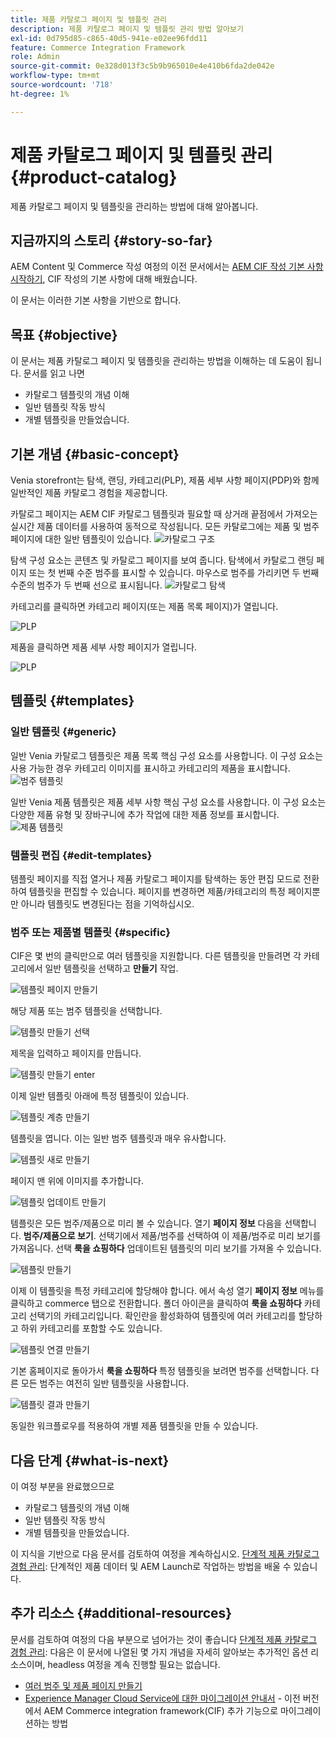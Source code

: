 ```yaml
---
title: 제품 카탈로그 페이지 및 템플릿 관리
description: 제품 카탈로그 페이지 및 템플릿 관리 방법 알아보기
exl-id: 0d795d85-c865-40d5-941e-e02ee96fdd11
feature: Commerce Integration Framework
role: Admin
source-git-commit: 0e328d013f3c5b9b965010e4e410b6fda2de042e
workflow-type: tm+mt
source-wordcount: '718'
ht-degree: 1%

---
```


# 제품 카탈로그 페이지 및 템플릿 관리 {#product-catalog}

제품 카탈로그 페이지 및 템플릿을 관리하는 방법에 대해 알아봅니다.

## 지금까지의 스토리 {#story-so-far}

AEM Content 및 Commerce 작성 여정의 이전 문서에서는 [AEM CIF 작성 기본 사항 시작하기](getting-started.md), CIF 작성의 기본 사항에 대해 배웠습니다.

이 문서는 이러한 기본 사항을 기반으로 합니다.

## 목표 {#objective}

이 문서는 제품 카탈로그 페이지 및 템플릿을 관리하는 방법을 이해하는 데 도움이 됩니다. 문서를 읽고 나면

* 카탈로그 템플릿의 개념 이해
* 일반 템플릿 작동 방식
* 개별 템플릿을 만들었습니다.

## 기본 개념 {#basic-concept}

Venia storefront는 탐색, 랜딩, 카테고리(PLP), 제품 세부 사항 페이지(PDP)와 함께 일반적인 제품 카탈로그 경험을 제공합니다.

카탈로그 페이지는 AEM CIF 카탈로그 템플릿과 필요할 때 상거래 끝점에서 가져오는 실시간 제품 데이터를 사용하여 동적으로 작성됩니다. 모든 카탈로그에는 제품 및 범주 페이지에 대한 일반 템플릿이 있습니다.
![카탈로그 구조](assets/catalog-structure.png)

탐색 구성 요소는 콘텐츠 및 카탈로그 페이지를 보여 줍니다. 탐색에서 카탈로그 랜딩 페이지 또는 첫 번째 수준 범주를 표시할 수 있습니다. 마우스로 범주를 가리키면 두 번째 수준의 범주가 두 번째 선으로 표시됩니다.
![카탈로그 탐색](assets/catalog-navigation.png)

카테고리를 클릭하면 카테고리 페이지(또는 제품 목록 페이지)가 열립니다.

![PLP](assets/catalog-plp.png)

제품을 클릭하면 제품 세부 사항 페이지가 열립니다.

![PLP](assets/catalog-pdp.png)

## 템플릿 {#templates}

### 일반 템플릿 {#generic}

일반 Venia 카탈로그 템플릿은 제품 목록 핵심 구성 요소를 사용합니다. 이 구성 요소는 사용 가능한 경우 카테고리 이미지를 표시하고 카테고리의 제품을 표시합니다.
![범주 템플릿](assets/category-template.png)

일반 Venia 제품 템플릿은 제품 세부 사항 핵심 구성 요소를 사용합니다. 이 구성 요소는 다양한 제품 유형 및 장바구니에 추가 작업에 대한 제품 정보를 표시합니다.
![제품 템플릿](assets/product-template.png)

### 템플릿 편집 {#edit-templates}

템플릿 페이지를 직접 열거나 제품 카탈로그 페이지를 탐색하는 동안 편집 모드로 전환하여 템플릿을 편집할 수 있습니다. 페이지를 변경하면 제품/카테고리의 특정 페이지뿐만 아니라 템플릿도 변경된다는 점을 기억하십시오.

### 범주 또는 제품별 템플릿 {#specific}

CIF은 몇 번의 클릭만으로 여러 템플릿을 지원합니다. 다른 템플릿을 만들려면 각 카테고리에서 일반 템플릿을 선택하고 **만들기** 작업.

![템플릿 페이지 만들기](assets/create-template-page.png)

해당 제품 또는 범주 템플릿을 선택합니다.

![템플릿 만들기 선택](assets/create-template-select.png)

제목을 입력하고 페이지를 만듭니다.

![템플릿 만들기 enter](assets/create-template-enter.png)

이제 일반 템플릿 아래에 특정 템플릿이 있습니다.

![템플릿 계층 만들기](assets/create-template-hierachry.png)

템플릿을 엽니다. 이는 일반 범주 템플릿과 매우 유사합니다.

![템플릿 새로 만들기](assets/create-template-new.png)

페이지 맨 위에 이미지를 추가합니다.

![템플릿 업데이트 만들기](assets/create-template-update.png)

템플릿은 모든 범주/제품으로 미리 볼 수 있습니다. 열기 **페이지 정보** 다음을 선택합니다. **범주/제품으로 보기**. 선택기에서 제품/범주를 선택하여 이 제품/범주로 미리 보기를 가져옵니다. 선택 **룩을 쇼핑하다** 업데이트된 템플릿의 미리 보기를 가져올 수 있습니다.

![템플릿 만들기 ](assets/create-template-picker.png)

이제 이 템플릿을 특정 카테고리에 할당해야 합니다. 에서 속성 열기 **페이지 정보** 메뉴를 클릭하고 commerce 탭으로 전환합니다. 폴더 아이콘을 클릭하여 **룩을 쇼핑하다** 카테고리 선택기의 카테고리입니다. 확인란을 활성화하여 템플릿에 여러 카테고리를 할당하고 하위 카테고리를 포함할 수도 있습니다.

![템플릿 연결 만들기](assets/create-template-associate.png)

기본 홈페이지로 돌아가서 **룩을 쇼핑하다** 특정 템플릿을 보려면 범주를 선택합니다. 다른 모든 범주는 여전히 일반 템플릿을 사용합니다.

![템플릿 결과 만들기](assets/create-template-result.png)

동일한 워크플로우를 적용하여 개별 제품 템플릿을 만들 수 있습니다.

## 다음 단계 {#what-is-next}

이 여정 부분을 완료했으므로

* 카탈로그 템플릿의 개념 이해
* 일반 템플릿 작동 방식
* 개별 템플릿을 만들었습니다.

이 지식을 기반으로 다음 문서를 검토하여 여정을 계속하십시오. [단계적 제품 카탈로그 경험 관리](staged-catalog.md): 단계적인 제품 데이터 및 AEM Launch로 작업하는 방법을 배울 수 있습니다.

## 추가 리소스 {#additional-resources}

문서를 검토하여 여정의 다음 부분으로 넘어가는 것이 좋습니다 [단계적 제품 카탈로그 경험 관리](staged-catalog.md): 다음은 이 문서에 나열된 몇 가지 개념을 자세히 알아보는 추가적인 옵션 리소스이며, headless 여정을 계속 진행할 필요는 없습니다.

* [여러 범주 및 제품 페이지 만들기](/help/commerce-cloud/authoring/multi-template-usage.md)
* [Experience Manager Cloud Service에 대한 마이그레이션 안내서](/help/commerce-cloud/migration.md) - 이전 버전에서 AEM Commerce integration framework(CIF) 추가 기능으로 마이그레이션하는 방법
